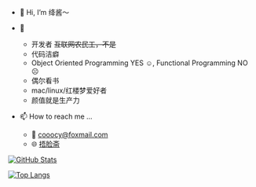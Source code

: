 - 👋 Hi, I’m 绛酱～

- 👀 
  - 开发者 ~~互联网农民工，不是~~
  - 代码洁癖
  - Object Oriented Programming YES ☺︎, Functional Programming NO ☹︎
  - 偶尔看书
  - mac/linux/红楼梦爱好者
  - 颜值就是生产力

- 📫 How to reach me ...
  - 📧 cooocy@foxmail.com
  - 🌐 [捂脸斋](https://www.dcyy.cc)

[![GitHub Stats](https://github-readme-stats.vercel.app/api?username=cooocy&count_private=true&show_icons=true&theme=synthwave)](https://github.com/anuraghazra/github-readme-stats)

[![Top Langs](https://github-readme-stats.vercel.app/api/top-langs/?username=cooocy&layout=compact)](https://github.com/anuraghazra/github-readme-stats)

<!---
cooocy/cooocy is a ✨ special ✨ repository because its `README.md` (this file) appears on your GitHub profile.
You can click the Preview link to take a look at your changes.
--->
